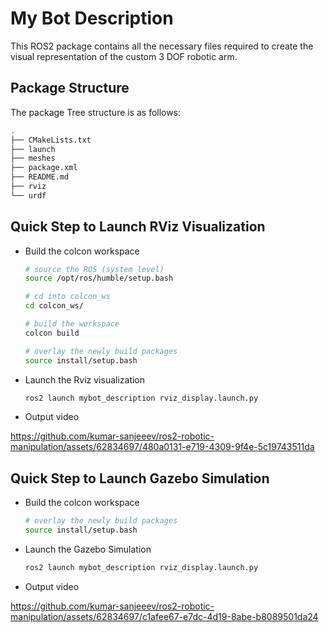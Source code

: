 # My Bot Description

This ROS2 package contains all the necessary files required to create the visual representation of
the custom 3 DOF robotic arm.

## Package Structure

The package Tree structure is as follows:

```bash
.
├── CMakeLists.txt
├── launch
├── meshes
├── package.xml
├── README.md
├── rviz
└── urdf
```

## Quick Step to Launch RViz Visualization

- Build the colcon workspace

    ```bash
    # source the ROS (system level)
    source /opt/ros/humble/setup.bash

    # cd into colcon_ws
    cd colcon_ws/

    # build the workspace
    colcon build

    # overlay the newly build packages
    source install/setup.bash
    ```
- Launch the Rviz visualization

    ```bash
    ros2 launch mybot_description rviz_display.launch.py
    ```

- Output video

https://github.com/kumar-sanjeeev/ros2-robotic-manipulation/assets/62834697/480a0131-e719-4309-9f4e-5c19743511da

## Quick Step to Launch Gazebo Simulation

- Build the colcon workspace
    ```bash
    # overlay the newly build packages
    source install/setup.bash
    ```
- Launch the Gazebo Simulation

    ```bash
    ros2 launch mybot_description rviz_display.launch.py
    ```

- Output video

https://github.com/kumar-sanjeeev/ros2-robotic-manipulation/assets/62834697/c1afee67-e7dc-4d19-8abe-b8089501da24
